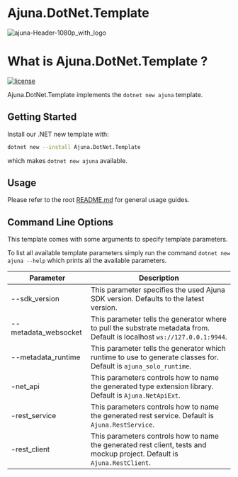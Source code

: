 # Ajuna.DotNet.Template
![ajuna-Header-1080p_with_logo](https://user-images.githubusercontent.com/17710198/136852531-d9eb47cd-efcd-4c88-bdbf-78dfcbffe287.png)

# What is Ajuna.DotNet.Template ?
[![license](https://img.shields.io/github/license/ajuna-network/Ajuna.SDK)](https://github.com/ajuna-network/Ajuna.SDK/blob/origin/LICENSE)

Ajuna.DotNet.Template implements the `dotnet new ajuna` template.

## Getting Started
Install our .NET new template with:

```sh
dotnet new --install Ajuna.DotNet.Template
```

which makes `dotnet new ajuna` available.

## Usage
Please refer to the root [README.md](../../README.md) for general usage guides.

## Command Line Options
This template comes with some arguments to specify template parameters. 

To list all available template parameters simply run the command `dotnet new ajuna --help` which prints all the available parameters.

| Parameter | Description |
|---|---|
| --sdk_version | This parameter specifies the used Ajuna SDK version. Defaults to the latest version. |
| --metadata_websocket | This parameter tells the generator where to pull the substrate metadata from. Default is localhost `ws://127.0.0.1:9944`. |
| --metadata_runtime | This parameter tells the generator which runtime to use to generate classes for. Default is `ajuna_solo_runtime`. |
| -net_api | This parameters controls how to name the generated type extension library. Default is `Ajuna.NetApiExt`. |
| -rest_service | This parameters controls how to name the generated rest service. Default is `Ajuna.RestService`. |
| -rest_client | This parameters controls how to name the generated rest client, tests and mockup project. Default is `Ajuna.RestClient`. |
